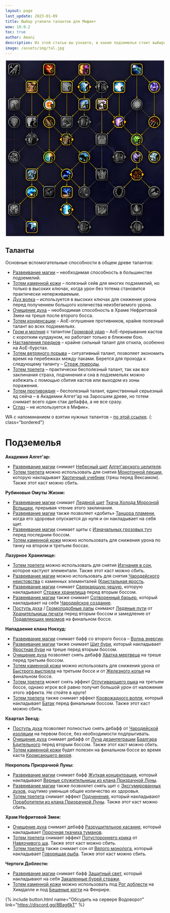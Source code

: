 ```yaml
---
layout: page
last_update: 2023-01-09
title: Выбор утилити талантов для Мифик+
wow: 10.0.2
toc: true
author: Amani
description: Из этой статьи вы узнаете, в какие подземелья стоит выбирать различные вспомогательные способности из классового древа талантов.
image: /assets/img/tal.jpg
---
```


<p align="center">
<img src="/assets/img/tal.jpg" width=500x> 
</p>

## Таланты

Основные вспомогательные способности в общем древе талантов:

* [Развеивание магии](https://www.wowhead.com/ru/spell=370/) – необходимая способность в большинстве подземелий.
* [Тотем каменной кожи](https://ru.wowhead.com/spell=383017) – полезный сейв для многих подземелий, но только в высоких ключах, когда урон без тотема становится практически неперживаемым.
* [Дух волка](https://www.wowhead.com/ru/spell=260878) – используется в высоких ключах для снижения урона перед получением большого количества неизбегаемого урона.
* [Очищение духа](https://www.wowhead.com/ru/spell=51886) – необходимая способность в Храме Нефритовой Змеи на треше после второго босса.
* [Тотем конденсации](https://www.wowhead.com/ru/spell=192058) – АоЕ-оглушение противников, крайне полезный талант во всех подземельях.
* [Гром и молния](https://www.wowhead.com/ru/spell=51490) с талантом [Громовой удар](https://www.wowhead.com/ru/spell=378779) – АоЕ-прерывание кастов с коротким кулдауном, но работает только в ближнем бою.
* [Наставления предков](https://www.wowhead.com/ru/spell=108281) – крайне сильный талант для отхила, особенно на АоЕ-бурстах. 
* [Тотем ветряного порыва](https://www.wowhead.com/ru/spell=192077) – ситуативный талант, позволяет экономить время на перебежках между паками. Берется для прохода к следующему таланту – [Страж природы](https://www.wowhead.com/ru/spell=30884/).
* [Тотем трепета](https://www.wowhead.com/ru/spell=8143) – практически бесполезный талант, так как все заклинания страха, подчинения и сна в подземельях можно избежать с помощью сбития кастов или выходом из зоны поражения.
* [Тотем противоядия](https://www.wowhead.com/ru/spell=383013) – бесполезный талант, единственный серьезный яд сейча – в Академии Алгет'ар на Заросшем древе, но тотем снимает всего один стак дебаффа, а не все сразу.
* [Сглаз](https://www.wowhead.com/ru/spell=51514) – не используется в Мифик+.

WA с напоминанием о взятии нужных талантов – [по этой ссылке](https://wago.io/i9a9i4mBP).
{: class="bordered"}

# Подземелья

**Академия Алгет'ар:**
* [Развеивание магии](https://www.wowhead.com/ru/spell=370/) снимает [Небесный щит](https://www.wowhead.com/ru/spell=387955/) [Алгет'арского целителя](https://www.wowhead.com/ru/npc=196203/).
* [Тотем трепета](https://www.wowhead.com/ru/spell=8143) можно использовать для снятия [Монотонной лекции](https://www.wowhead.com/ru/spell=388392), которую накладывает [Хаотичный учебник](https://www.wowhead.com/ru/npc=196044) (треш перед Вексамом). Также этот каст можно сбить.


**Рубиновые Омуты Жизни:**
* [Развеивание магии](https://www.wowhead.com/ru/spell=370/) снимает [Ледяной щит](https://www.wowhead.com/ru/spell=372749/) [Ткача Холода Морозной Вспышки](https://www.wowhead.com/ru/npc=188067), прерывая чтение этого заклинания.
* [Развеивание магии](https://www.wowhead.com/ru/spell=370/) также позволяет «добить» [Танцора пламени](https://www.wowhead.com/ru/npc=190206), когда его здоровье опускается до нуля и он накладывает на себя щит.
* [Развеивание магии](https://www.wowhead.com/ru/spell=370/) снимает щиты с [Изначальных грозовых туч](https://www.wowhead.com/ru/npc=197509) перед последним боссом.
* [Тотем каменной кожи](https://ru.wowhead.com/spell=383017) можно использовать для снижения урона по танку на втором и третьем боссах.

**Лазурное Хранилище:**
* [Тотем трепета](https://www.wowhead.com/ru/spell=8143) можно использовать для снятия [Изгнания в сон](https://www.wowhead.com/ru/spell=386546/), которое кастуют элементали. Также этот каст можно сбить.
* [Развеивание магии](https://www.wowhead.com/ru/spell=370/) можно использовать для снятия [Чародейского неистовства](https://www.wowhead.com/ru/spell=389686) с каменных элементалей ([Кристальная ярость](https://www.wowhead.com/ru/npc=196116).
* [Развеивание магии](https://www.wowhead.com/ru/spell=370/) снимает [Сверкающую чешую](https://www.wowhead.com/ru/spell=374778/), которую накладывают [Стражи хранилища](https://www.wowhead.com/ru/npc=190510/) перед вторым боссом.
* [Развеивание магии](https://www.wowhead.com/ru/spell=370/) также снимает [Сотворенный барьер](https://www.wowhead.com/ru/spell=387122), который накладывает на себя [Чародейское создание](https://www.wowhead.com/ru/npc=186740).
* [Поступь духа](https://www.wowhead.com/ru/spell=58875) / [Громоподобные лапы](https://www.wowhead.com/ru/spell=378075) снимают [Ледяные пути](https://www.wowhead.com/ru/spell=377488) от [Хранительницы печати](https://www.wowhead.com/ru/npc=187155) перед вторым боссом и замедление от [Подавляющих миазмов](https://www.wowhead.com/ru/spell=388777) на финальном боссе.

**Нападаение клана Нокхуд:**
* [Развеивание магии](https://www.wowhead.com/ru/spell=370/) снимает бафф со второго босса – [Волна энергии](https://www.wowhead.com/ru/spell=384686).
* [Развеивание магии](https://www.wowhead.com/ru/spell=370/) также снимает [Щит бури](https://www.wowhead.com/ru/spell=386223), который накладывает [Яростная бури](https://www.wowhead.com/ru/npc=186615/) на треше перед вторым боссом.
* [Очищение духа](https://www.wowhead.com/ru/spell=51886) позволяет снять дебафф [Хватка мертвеца](https://www.wowhead.com/ru/spell=387615) на треше перед третьим боссом.
* [Тотем каменной кожи](https://ru.wowhead.com/spell=383017) можно использовать для снижения урона от [Быстрого выстрела](https://www.wowhead.com/ru/spell=386411) на третьем боссе и от [Железного копья](https://ru.wowhead.com/spell=376634) на финальном боссе.
* [Тотем трепета](https://www.wowhead.com/ru/spell=8143) может снять эффект [Отпугивающего рыка](https://www.wowhead.com/ru/spell=386063/) на третьем боссе, однако игрок всё равно получит большой урон от наложения этого эффекта. Не стойте в круге!
* [Тотем трепета](https://www.wowhead.com/ru/spell=8143) также снимает эффект [Кровожадного вопля](https://www.wowhead.com/ru/spell=373395/), который накладывает [Батак](https://www.wowhead.com/ru/npc=193462/) перед финальным боссом. Также этот каст можно сбить.

**Квартал Звезд:**
* [Поступь духа](https://www.wowhead.com/ru/spell=58875/) позволяет полностью снять дебафф от [Чародейской изоляции](https://www.wowhead.com/ru/spell=207278/) на первом боссе, без необходимости подпрыгивать.
* [Очищение духа](https://www.wowhead.com/ru/spell=51886) снимает дебафф от [Луча дезинтеграции](https://www.wowhead.com/ru/spell=207981/) [Баалгара Бдительного](https://www.wowhead.com/ru/npc=104274) перед вторым боссом. Также этот каст можно сбить.
* [Тотем каменной кожи](https://ru.wowhead.com/spell=383017) будет полезен на финальном боссе во время каста [Кромсающего вихря](https://www.wowhead.com/ru/spell=209678).

**Некрополь Призрачной Луны:**
* [Развеивание магии](https://www.wowhead.com/ru/spell=370/) снимает бафф [Жуткая концентрация](https://www.wowhead.com/ru/spell=398151), который накладывают [Верные служительницы из клана Призрачной Луны](https://www.wowhead.com/ru/npc=75506).
* [Развеивание магии](https://www.wowhead.com/ru/spell=370/) также позвоялет снять щит с [Эксгумированных духов](https://www.wowhead.com/ru/npc=75979), ощутимо уменьшя общее количество их здоровья.
* [Тотем трепета](https://www.wowhead.com/ru/spell=8143) снимает эффект [Подчинения](https://www.wowhead.com/ru/spell=398150), который накладывают [Поработители из клана Призрачной Луны](https://www.wowhead.com/ru/npc=76446/). Также этот каст можно сбить.

**Храм Нефритовой Змеи:**
* [Очищение духа](https://www.wowhead.com/ru/spell=51886) снимает дебафф [Разрушительное касание](https://www.wowhead.com/ru/spell=397936), который накладывает [Порочная ткачиха туманов](https://www.wowhead.com/ru/npc=200137/).
* [Тотем трепета](https://www.wowhead.com/ru/spell=8143) снимает эффект [Потустороннего крика](https://www.wowhead.com/ru/spell=395859/) от [Навязчивого ша](https://www.wowhead.com/ru/npc=58865). Также этот каст можно сбить.
* [Тотем трепета](https://www.wowhead.com/ru/spell=8143) также снимает сон от [Вялого монолога](https://www.wowhead.com/ru/spell=395872/), который накладывает [Говорящая рыба](https://www.wowhead.com/ru/npc=59546/). Также этот каст можно сбить.

**Чертоги Доблести:**
* [Развеивание магии](https://www.wowhead.com/ru/spell=370/) снимает бафф [Защитный свет](https://www.wowhead.com/ru/spell=198745/), который накладывают на себя [Закаленные бурей стражи](https://www.wowhead.com/ru/npc=96574).
* [Тотем каменной кожи](https://ru.wowhead.com/spell=383017) можно использовать под [Рог доблести](https://www.wowhead.com/ru/spell=191284) на Химдалле и под 
[Бешеные когти](https://www.wowhead.com/ru/spell=196512) на Фенрире.


<p></p>

{% include button.html name="Обсудить на сервере Водоворот" link="https://discord.gg/8Bag6kT" %}  

<p></p>
